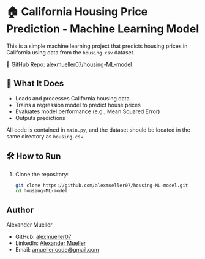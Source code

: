 # 🏠 California Housing Price Prediction - Machine Learning Model

This is a simple machine learning project that predicts housing prices in California using data from the `housing.csv` dataset.

🔗 GitHub Repo: [alexmueller07/housing-ML-model](https://github.com/alexmueller07/housing-ML-model/tree/main)

## 🧠 What It Does

- Loads and processes California housing data
- Trains a regression model to predict house prices
- Evaluates model performance (e.g., Mean Squared Error)
- Outputs predictions

All code is contained in `main.py`, and the dataset should be located in the same directory as `housing.csv`.

## 🛠 How to Run

1. Clone the repository:
   ```bash
   git clone https://github.com/alexmueller07/housing-ML-model.git
   cd housing-ML-model

## Author

Alexander Mueller

- GitHub: [alexmueller07](https://github.com/alexmueller07)
- LinkedIn: [Alexander Mueller](https://www.linkedin.com/in/alexander-mueller-021658307/)
- Email: amueller.code@gmail.com
